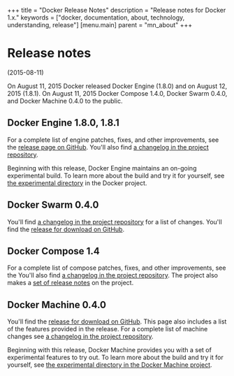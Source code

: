 +++
title = "Docker Release Notes"
description = "Release notes for Docker 1.x."
keywords = ["docker, documentation, about, technology, understanding,  release"]
[menu.main]
parent = "mn_about"
+++

# Release notes 
(2015-08-11)

On August 11, 2015 Docker released Docker Engine (1.8.0) and on August 12, 2015
(1.8.1). On August 11, 2015 Docker Compose 1.4.0, Docker Swarm 0.4.0, and Docker Machine 0.4.0 to
the public. 

## Docker Engine 1.8.0, 1.8.1

For a complete list of engine patches, fixes, and other improvements, see the
[release page on GitHub](https://github.com/docker/docker/releases). You'll also
find <a href="https://github.com/docker/docker/blob/master/CHANGELOG.md"> a changelog in the project repository</a>.

Beginning with this release, Docker Engine maintains an on-going experimental
build. To learn more about the build and try it for yourself, see [the
experimental
directory](https://github.com/docker/docker/tree/master/experimental) in the
Docker project.

## Docker Swarm 0.4.0

You'll find <a href="https://github.com/docker/swarm/blob/master/CHANGELOG.md">
a changelog in the project repository</a> for a list of changes. You'll find the
[release for download on
GitHub](https://github.com/docker/swarm/releases/tag/v0.4.0).

## Docker Compose 1.4

For a complete list of compose patches, fixes, and other improvements, see the
You'll also find <a
href="https://github.com/docker/compose/blob/master/CHANGES.md"> a changelog in
the project repository</a>. The project also makes a [set of release
notes](https://github.com/docker/compose/releases/tag/1.4.0) on the project.


## Docker Machine 0.4.0

You'll find the [release for download on
GitHub](https://github.com/docker/machine/releases). This page also includes a
list of the features provided in the release. For a complete list of machine
changes see <a
href="https://github.com/docker/machine/blob/master/CHANGELOG.md"> a changelog
in the project repository</a>.

Beginning with this release, Docker Machine provides you with a set of
experimental features to try out.  To learn more about the build and try it for
yourself, see [the experimental directory in the Docker
Machine project](https://github.com/docker/machine/tree/master/experimental).